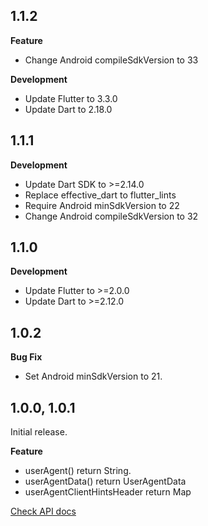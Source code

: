 ## 1.1.2

**Feature**
- Change Android compileSdkVersion to 33

**Development**
- Update Flutter to 3.3.0
- Update Dart to 2.18.0

## 1.1.1

**Development**
- Update Dart SDK to >=2.14.0
- Replace effective_dart to flutter_lints
- Require Android minSdkVersion to 22
- Change Android compileSdkVersion to 32

## 1.1.0

**Development**
- Update Flutter to >=2.0.0
- Update Dart to >=2.12.0

## 1.0.2

**Bug Fix**
- Set Android minSdkVersion to 21.

## 1.0.0, 1.0.1

Initial release.

**Feature**
- userAgent() return String.
- userAgentData() return UserAgentData
- userAgentClientHintsHeader return Map

[Check API docs](https://pub.dev/documentation/ua_client_hints/latest/ua_client_hints/ua_client_hints-library.html)
